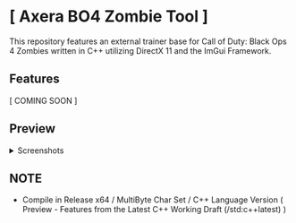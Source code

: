 # [ Axera BO4 Zombie Tool ]
This repository features an external trainer base for Call of Duty: Black Ops 4 Zombies written in C++ utilizing DirectX 11 and the ImGui Framework.

## Features
[ COMING SOON ]

## Preview
<details>
  <summary>Screenshots</summary>
  
  
</details>

## NOTE
* Compile in Release x64 / MultiByte Char Set / C++ Language Version ( Preview - Features from the Latest C++ Working Draft (/std:c++latest) )
